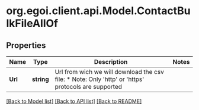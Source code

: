 
# org.egoi.client.api.Model.ContactBulkFileAllOf

## Properties

Name | Type | Description | Notes
------------ | ------------- | ------------- | -------------
**Url** | **string** | Url from wich we will download the csv file:  *       Note: Only &#39;http&#39; or &#39;https&#39; protocols are supported | 

[[Back to Model list]](../README.md#documentation-for-models)
[[Back to API list]](../README.md#documentation-for-api-endpoints)
[[Back to README]](../README.md)

